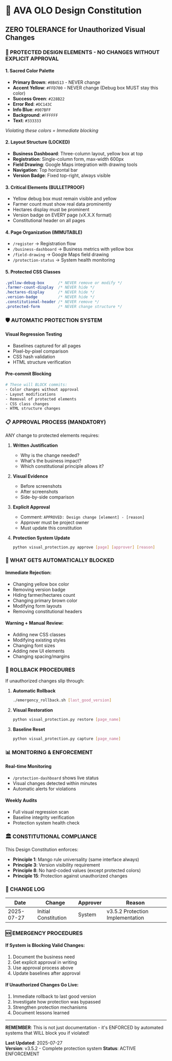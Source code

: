 # 🎨 AVA OLO Design Constitution
## ZERO TOLERANCE for Unauthorized Visual Changes

### 🚨 PROTECTED DESIGN ELEMENTS - NO CHANGES WITHOUT EXPLICIT APPROVAL

#### 1. **Sacred Color Palette**
- **Primary Brown**: `#8B4513` - NEVER change
- **Accent Yellow**: `#FFD700` - NEVER change (Debug box MUST stay this color)
- **Success Green**: `#228B22`
- **Error Red**: `#DC143C`
- **Info Blue**: `#007BFF`
- **Background**: `#FFFFFF`
- **Text**: `#333333`

*Violating these colors = Immediate blocking*

#### 2. **Layout Structure (LOCKED)**
- **Business Dashboard**: Three-column layout, yellow box at top
- **Registration**: Single-column form, max-width 600px
- **Field Drawing**: Google Maps integration with drawing tools
- **Navigation**: Top horizontal bar
- **Version Badge**: Fixed top-right, always visible

#### 3. **Critical Elements (BULLETPROOF)**
- Yellow debug box must remain visible and yellow
- Farmer count must show real data prominently  
- Hectares display must be prominent
- Version badge on EVERY page (vX.X.X format)
- Constitutional header on all pages

#### 4. **Page Organization (IMMUTABLE)**
- `/register` → Registration flow
- `/business-dashboard` → Business metrics with yellow box
- `/field-drawing` → Google Maps field drawing
- `/protection-status` → System health monitoring

#### 5. **Protected CSS Classes**
```css
.yellow-debug-box      /* NEVER remove or modify */
.farmer-count-display  /* NEVER hide */
.hectares-display      /* NEVER hide */
.version-badge         /* NEVER hide */
.constitutional-header /* NEVER remove */
.protected-form        /* NEVER change structure */
```

### 🛡️ AUTOMATIC PROTECTION SYSTEM

#### Visual Regression Testing
- Baselines captured for all pages
- Pixel-by-pixel comparison
- CSS hash validation
- HTML structure verification

#### Pre-commit Blocking
```bash
# These will BLOCK commits:
- Color changes without approval
- Layout modifications
- Removal of protected elements
- CSS class changes
- HTML structure changes
```

### 📋 APPROVAL PROCESS (MANDATORY)

ANY change to protected elements requires:

1. **Written Justification**
   - Why is the change needed?
   - What's the business impact?
   - Which constitutional principle allows it?

2. **Visual Evidence**
   - Before screenshots
   - After screenshots  
   - Side-by-side comparison

3. **Explicit Approval**
   - Comment: `APPROVED: Design change [element] - [reason]`
   - Approver must be project owner
   - Must update this constitution

4. **Protection System Update**
   ```bash
   python visual_protection.py approve [page] [approver] [reason]
   ```

### 🚫 WHAT GETS AUTOMATICALLY BLOCKED

#### Immediate Rejection:
- Changing yellow box color
- Removing version badge
- Hiding farmer/hectares count
- Changing primary brown color
- Modifying form layouts
- Removing constitutional headers

#### Warning + Manual Review:
- Adding new CSS classes
- Modifying existing styles
- Changing font sizes
- Adding new UI elements
- Changing spacing/margins

### 🔄 ROLLBACK PROCEDURES

If unauthorized changes slip through:

1. **Automatic Rollback**
   ```bash
   ./emergency_rollback.sh [last_good_version]
   ```

2. **Visual Restoration**
   ```bash
   python visual_protection.py restore [page_name]
   ```

3. **Baseline Reset**
   ```bash
   python visual_protection.py capture [page_name]
   ```

### 📊 MONITORING & ENFORCEMENT

#### Real-time Monitoring
- `/protection-dashboard` shows live status
- Visual changes detected within minutes
- Automatic alerts for violations

#### Weekly Audits
- Full visual regression scan
- Baseline integrity verification
- Protection system health check

### 🏛️ CONSTITUTIONAL COMPLIANCE

This Design Constitution enforces:
- **Principle 1**: Mango rule universality (same interface always)
- **Principle 3**: Version visibility requirement  
- **Principle 8**: No hard-coded values (except protected colors)
- **Principle 15**: Protection against unauthorized changes

### 📝 CHANGE LOG

| Date | Change | Approver | Reason |
|------|--------|----------|---------|
| 2025-07-27 | Initial Constitution | System | v3.5.2 Protection Implementation |

### 🆘 EMERGENCY PROCEDURES

#### If System is Blocking Valid Changes:
1. Document the business need
2. Get explicit approval in writing
3. Use approval process above
4. Update baselines after approval

#### If Unauthorized Changes Go Live:
1. Immediate rollback to last good version
2. Investigate how protection was bypassed
3. Strengthen protection mechanisms
4. Document lessons learned

---

**REMEMBER**: This is not just documentation - it's ENFORCED by automated systems that WILL block you if violated!

**Last Updated**: 2025-07-27  
**Version**: v3.5.2 - Complete protection system
**Status**: ACTIVE ENFORCEMENT